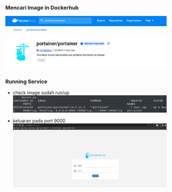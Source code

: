 ### Mencari Image in Dockerhub
![image-portainer](../images/07/image-portainer.png)

### Running Service
- check image sudah run/up
![image-portainer](../images/07/docker-ps.png)

- keluaran pada port 9000
![image-portainer](../images/07/portainer.png)